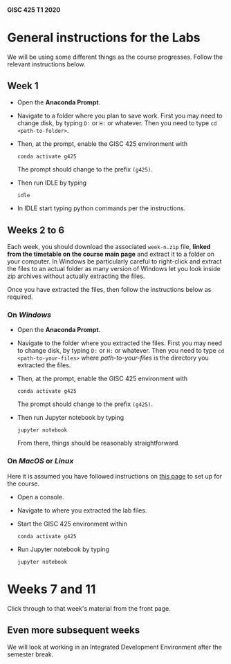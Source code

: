 #### GISC 425 T1 2020
# General instructions for the Labs
We will be using some different things as the course progresses. Follow the relevant instructions below.

## Week 1
+ Open the **Anaconda Prompt**.
+ Navigate to a folder where you plan to save work. First you may need to change disk, by typing `D:` or `H:` or whatever. Then you need to type `cd <path-to-folder>`.
+ Then, at the prompt, enable the GISC 425 environment with

      conda activate g425

  The prompt should change to the prefix `(g425)`.
+ Then run IDLE by typing

      idle

+ In IDLE start typing python commands per the instructions.

## Weeks 2 to 6
Each week, you should download the associated `week-n.zip` file, **linked from the timetable on the course main page** and extract it to a folder on your computer. In Windows be particularly careful to right-click and extract the files to an actual folder as many version of Windows let you look inside zip archives without actually extracting the files.

Once you have extracted the files, then follow the instructions below as required.

### On *Windows*
+ Open the **Anaconda Prompt**.
+ Navigate to the folder where you extracted the files. First you may need to change disk, by typing `D:` or `H:` or whatever. Then you need to type `cd <path-to-your-files>` where *path-to-your-files* is the directory you extracted the files.
+ Then, at the prompt, enable the GISC 425 environment with

      conda activate g425

  The prompt should change to the prefix `(g425)`.
+ Then run Jupyter notebook by typing

      jupyter notebook

  From there, things should be reasonably straightforward.

### On *MacOS* or *Linux*
Here it is assumed you have followed instructions on [this page](week-1/setting-up-the-gisc-425-environment.ipynb) to set up for the course.

+ Open a console.
+ Navigate to where you extracted the lab files.
+ Start the GISC 425 environment within

      conda activate g425

+ Run Jupyter notebook by typing

      jupyter notebook

# Weeks 7 and 11
Click through to that week's material from the front page.

## Even more subsequent weeks
We will look at working in an Integrated Development Environment after the semester break.

